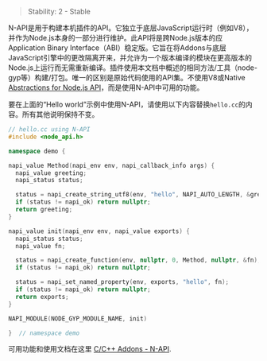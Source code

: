 
> Stability: 2 - Stable

N-API是用于构建本机插件的API。它独立于底层JavaScript运行时（例如V8），并作为Node.js本身的一部分进行维护。此API将是跨Node.js版本的应 Application Binary Interface（ABI）稳定版。它旨在将Addons与底层JavaScript引擎中的更改隔离开来，并允许为一个版本编译的模块在更高版本的Node.js上运行而无需重新编译。插件使用本文档中概述的相同方法/工具（node-gyp等）构建/打包。唯一的区别是原始代码使用的API集。不使用V8或Native [Abstractions for Node.js API](https://github.com/nodejs/nan)，而是使用N-API中可用的功能。


要在上面的“Hello world”示例中使用N-API，请使用以下内容替换`hello.cc`的内容。所有其他说明保持不变。

```cpp
// hello.cc using N-API
#include <node_api.h>

namespace demo {

napi_value Method(napi_env env, napi_callback_info args) {
  napi_value greeting;
  napi_status status;

  status = napi_create_string_utf8(env, "hello", NAPI_AUTO_LENGTH, &greeting);
  if (status != napi_ok) return nullptr;
  return greeting;
}

napi_value init(napi_env env, napi_value exports) {
  napi_status status;
  napi_value fn;

  status = napi_create_function(env, nullptr, 0, Method, nullptr, &fn);
  if (status != napi_ok) return nullptr;

  status = napi_set_named_property(env, exports, "hello", fn);
  if (status != napi_ok) return nullptr;
  return exports;
}

NAPI_MODULE(NODE_GYP_MODULE_NAME, init)

}  // namespace demo
```

可用功能和使用文档在这里 [C/C++ Addons - N-API](n-api.html).

